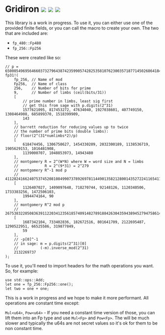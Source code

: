Gridiron [![](https://img.shields.io/crates/v/gridiron.svg)](https://crates.io/crates/gridiron) [![](https://docs.rs/gridiron/badge.svg)](https://docs.rs/gridiron) [![](https://travis-ci.com/IronCoreLabs/gridiron.svg?branch=master)](https://travis-ci.com/IronCoreLabs/gridiron?branch=master)
====================

This library is a work in progress. To use it, you can either use one of the provided finite fields, or you can call the macro to create your own. The two that are included are:

* `fp_480::Fp480`
* `fp_256::Fp256`

These were created like so:

    // p = 65000549695646603732796438742359905742825358107623003571877145026864184071783
    fp31!(
        fp_256, // Name of mod
        Fp256,  // Name of class
        256,    // Number of bits for prime
        9,      // Number of limbs (ceil(bits/31))
        [
            // prime number in limbs, least sig first
            // get this from sage with p.digits(2^31)
            1577621095, 817453272, 47634040, 1927038601, 407749150, 1308464908, 685899370, 1518399909,
            143
        ],
        // barrett reduction for reducing values up to twice
        // the number of prime bits (double limbs):
        // floor(2^(31*numlimbs*2)/p)
        [
            618474456, 1306750627, 1454330209, 2032300189, 1138536719, 1905629153, 1016481908,
            1139000707, 1048853973, 14943480
        ],
        // montgomery R = 2^(W*N) where W = word size and N = limbs
        //            R = 2^(9*31) = 2^279
        // montgomery R^-1 mod p
        // 41128241662407537452081084990737892697811449013582128001435272241165411523443
        [
            1126407027, 1409097648, 718270744, 92148126, 1120340506, 1733383256, 1472506103,
            1994474164, 90
        ],
        // montgomery R^2 mod p
        // 26753832205083639112203412356185740914827891884263043594389452794758614404120
        [
            1687342104, 733402836, 182672516, 801641709, 2122695487, 1290522951, 66525586, 319877849,
            59
        ],
        // -p[0]^-1
        // in sage: m = p.digits(2^31)[0]
        //          (-m).inverse_mod(2^31)
        2132269737
    );


To use it, you'll need to import headers for the math operations you want. So, for example:

    use std::ops::Add;
    let one = fp_256::Fp256::one();
    let two = one + one;

This is a work in progress and we hope to make it more performant. All operations are constant time except:

`Mul<u64>`, `Pow<u64>` - If you need a constant time version of those, you can lift them into an Fp type and use `Mul<Fp>` and `Pow<Fp>`. 
The will be much slower and typically the u64s are not secret values so it's ok for them to be non constant time.

